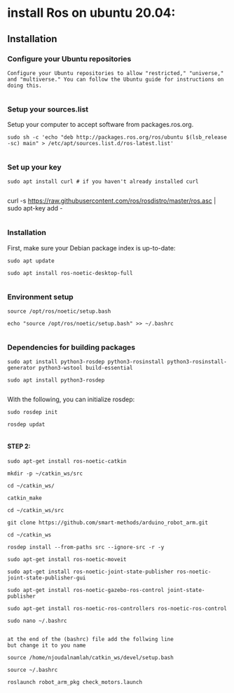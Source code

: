 # install Ros on ubuntu 20.04:
## Installation
### Configure your Ubuntu repositories
```
Configure your Ubuntu repositories to allow "restricted," "universe," and "multiverse." You can follow the Ubuntu guide for instructions on doing this.
 
```
### Setup your sources.list
Setup your computer to accept software from packages.ros.org.
 
```
sudo sh -c 'echo "deb http://packages.ros.org/ros/ubuntu $(lsb_release -sc) main" > /etc/apt/sources.list.d/ros-latest.list'
 
```
### Set up your key
 
```
sudo apt install curl # if you haven't already installed curl
 
```
curl -s https://raw.githubusercontent.com/ros/rosdistro/master/ros.asc | sudo apt-key add -
 ```
 ```
 
### Installation
 
First, make sure your Debian package index is up-to-date:
 
```
sudo apt update
 
sudo apt install ros-noetic-desktop-full
 
```
### Environment setup
 
```
source /opt/ros/noetic/setup.bash
 
echo "source /opt/ros/noetic/setup.bash" >> ~/.bashrc
 
```
### Dependencies for building packages
 
```
sudo apt install python3-rosdep python3-rosinstall python3-rosinstall-generator python3-wstool build-essential
 
sudo apt install python3-rosdep
 
```
With the following, you can initialize rosdep:
 
```
sudo rosdep init
 
rosdep updat
 
```
#### STEP 2:
 
```
sudo apt-get install ros-noetic-catkin
 
mkdir -p ~/catkin_ws/src
 
cd ~/catkin_ws/
 
catkin_make
 
cd ~/catkin_ws/src
 
git clone https://github.com/smart-methods/arduino_robot_arm.git 
 
cd ~/catkin_ws
 
rosdep install --from-paths src --ignore-src -r -y
 
sudo apt-get install ros-noetic-moveit
 
sudo apt-get install ros-noetic-joint-state-publisher ros-noetic-joint-state-publisher-gui
 
sudo apt-get install ros-noetic-gazebo-ros-control joint-state-publisher
 
sudo apt-get install ros-noetic-ros-controllers ros-noetic-ros-control
 
sudo nano ~/.bashrc
 
 
at the end of the (bashrc) file add the follwing line 
but change it to you name
 
source /home/njoudalnamlah/catkin_ws/devel/setup.bash
 
source ~/.bashrc
 
roslaunch robot_arm_pkg check_motors.launch
 
```
 

